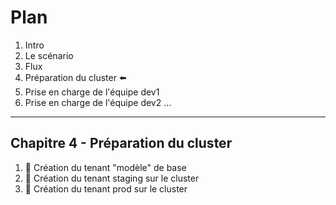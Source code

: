 # Plan

1. Intro
2. Le scénario
3. Flux
4. Préparation du cluster ⬅️
5. Prise en charge de l'équipe dev1
6. Prise en charge de l'équipe dev2
…

----

## Chapitre 4 - Préparation du cluster

1. 🔧 Création du tenant "modèle" de base
2. 🔧 Création du tenant staging sur le cluster
3. 🔧 Création du tenant prod sur le cluster
